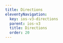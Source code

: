 ```yaml
---
title: Directions
eleventyNavigation:
  key: ios-v3-directions
  parent: ios-v3
  title: Directions
  order: 20
---
```

